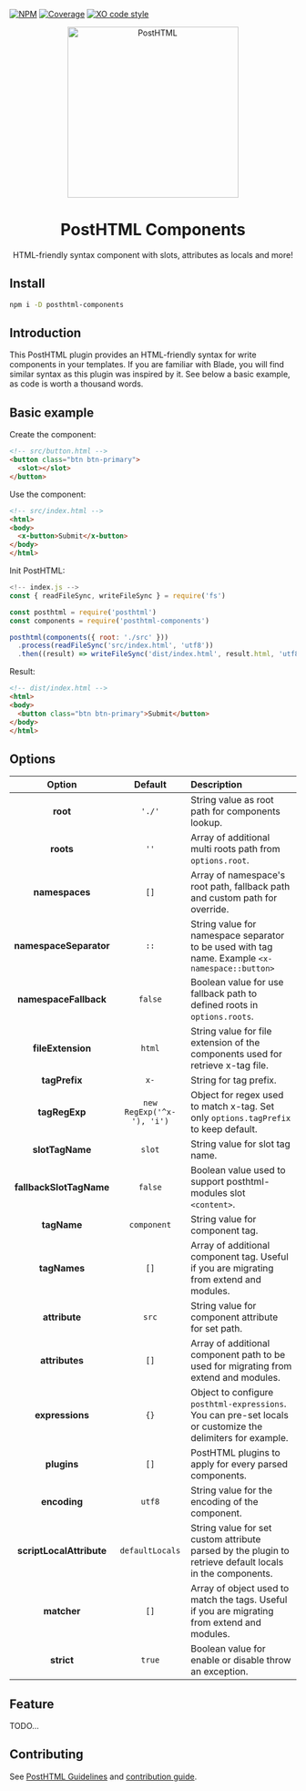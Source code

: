 [![NPM][npm]][npm-url]
[![Coverage][cover]][cover-badge]
[![XO code style][style]][style-url]

<div align="center">
  <img width="300" title="PostHTML" src="http://posthtml.github.io/posthtml/logo.svg">
  <h1>PostHTML Components </h1>
  <p>HTML-friendly syntax component with slots, attributes as locals and more!</p>
</div>

## Install

```bash
npm i -D posthtml-components
```

## Introduction

This PostHTML plugin provides an HTML-friendly syntax for write components in your templates.
If you are familiar with Blade, you will find similar syntax as this plugin was inspired by it.
See below a basic example, as code is worth a thousand words.

## Basic example

Create the component:

``` html
<!-- src/button.html -->
<button class="btn btn-primary">
  <slot></slot>
</button>
```

Use the component:

``` html
<!-- src/index.html -->
<html>
<body>
  <x-button>Submit</x-button>
</body>
</html>
```

Init PostHTML:

```js
<!-- index.js -->
const { readFileSync, writeFileSync } = require('fs')

const posthtml = require('posthtml')
const components = require('posthtml-components')

posthtml(components({ root: './src' }))
  .process(readFileSync('src/index.html', 'utf8'))
  .then((result) => writeFileSync('dist/index.html', result.html, 'utf8'))
```

Result:

``` html
<!-- dist/index.html -->
<html>
<body>
  <button class="btn btn-primary">Submit</button>
</body>
</html>
```

## Options

|          Option          |              Default              | Description                                                                                                 |
|:------------------------:|:---------------------------------:|:------------------------------------------------------------------------------------------------------------|
|         **root**         |              `'./'`               | String value as root path for components lookup.                                                            |
|        **roots**         |               `''`                | Array of additional multi roots path from `options.root`.                                                   |
|      **namespaces**      |               `[]`                | Array of namespace's root path, fallback path and custom path for override.                                 |
|  **namespaceSeparator**  |               `::`                | String value for namespace separator to be used with tag name. Example `<x-namespace::button>`              |
|  **namespaceFallback**   |              `false`              | Boolean value for use fallback path to defined roots in `options.roots`.                                    |
|    **fileExtension**     |              `html`               | String value for file extension of the components used for retrieve x-tag file.                             |
|      **tagPrefix**       |               `x-`                | String for tag prefix.                                                                                      |
|      **tagRegExp**       |     `new RegExp('^x-'), 'i')`     | Object for regex used to match x-tag. Set only `options.tagPrefix` to keep default.                         |
|     **slotTagName**      |              `slot`               | String value for slot tag name.                                                                             |
| **fallbackSlotTagName**  |              `false`              | Boolean value used to support posthtml-modules slot `<content>`.                                            |
|       **tagName**        |            `component`            | String value for component tag.                                                                             |
|       **tagNames**       |               `[]`                | Array of additional component tag. Useful if you are migrating from extend and modules.                     |
|      **attribute**       |               `src`               | String value for component attribute for set path.                                                          |
|      **attributes**      |               `[]`                | Array of additional component path to be used for migrating from extend and modules.                        |
|     **expressions**      |               `{}`                | Object to configure `posthtml-expressions`. You can pre-set locals or customize the delimiters for example. |
|       **plugins**        |               `[]`                | PostHTML plugins to apply for every parsed components.                                                      |
|       **encoding**       |              `utf8`               | String value for the encoding of the component.                                                             |
| **scriptLocalAttribute** |          `defaultLocals`          | String value for set custom attribute parsed by the plugin to retrieve default locals in the components.    |
|       **matcher**        |               `[]`                | Array of object used to match the tags. Useful if you are migrating from extend and modules.                |
|        **strict**        |              `true`               | Boolean value for enable or disable throw an exception.                                                     |

## Feature

TODO...

## Contributing

See [PostHTML Guidelines](https://github.com/posthtml/posthtml/tree/master/docs) and [contribution guide](CONTRIBUTING.md).

[npm]: https://img.shields.io/npm/v/PLUGIN_NAME.svg
[npm-url]: https://npmjs.com/package/PLUGIN_NAME

[style]: https://img.shields.io/badge/code_style-XO-5ed9c7.svg
[style-url]: https://github.com/sindresorhus/xo

[cover]: https://coveralls.io/repos/USER_NAME/PLUGIN_NAME/badge.svg?branch=master
[cover-badge]: https://coveralls.io/r/USER_NAME/PLUGIN_NAME?branch=master
